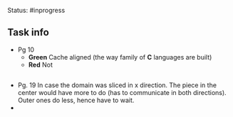 Status: #inprogress 

## Task info
- Pg 10 
	- **Green** Cache aligned (the way family of **C** languages are built)
	- **Red** Not
## 
- Pg. 19 In case the domain was sliced in x direction. The piece in the center would have more to do (has to communicate in both directions). Outer ones do less, hence have to wait. 
- 


